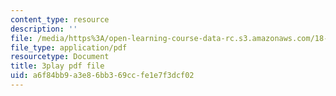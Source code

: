 ```yaml
---
content_type: resource
description: ''
file: /media/https%3A/open-learning-course-data-rc.s3.amazonaws.com/18-01sc-single-variable-calculus-fall-2010/a6f84bb9a3e86bb369ccfe1e7f3dcf02_5q_3FDOkVRQ.pdf
file_type: application/pdf
resourcetype: Document
title: 3play pdf file
uid: a6f84bb9-a3e8-6bb3-69cc-fe1e7f3dcf02
---
```

